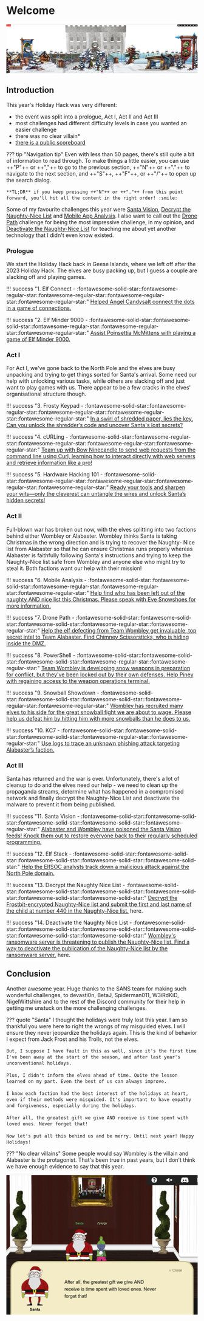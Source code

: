 # Welcome

![Group photo](./img/misc/title_image.PNG)

## Introduction

This year's Holiday Hack was very different:

* the event was split into a prologue, Act I, Act II and Act III
* most challenges had different difficulty levels in case you wanted an easier challenge
* there was no clear villain*
* [there is a public scoreboard](https://account.counterhack.com/user/Zysygy)

??? tip "Navigation tip"
    Even with less than 50 pages, there's still quite a bit of information to read through. To make things a little easier, you can use ++"P"++ or ++","++ to go to the previous section, ++"N"++ or ++"."++ to navigate to the next section, and ++"S"++, ++"F"++, or ++"/"++ to open up the search dialog.

    **TL;DR** if you keep pressing ++"N"++ or ++"."++ from this point forward, you'll hit all the content in the right order! :smile:

Some of my favourite challenges this year were [Santa Vision](./objectives/act_3/o11_santa_vision.md),
[Decrypt the Naughty-Nice List](./objectives/act_3/o13_decrypt.md) and [Mobile App Analysis](./objectives/act_2/o6_mobile.md). I also want to call out the [Drone Path](./objectives/act_2/o7_drone.md)
challenge for being the most impressive challenge, in my opinion, and 
[Deactivate the Naughty-Nice List](./objectives/act_3/o14_deactivate.md) for teaching me about yet
another technology that I didn't even know existed. 

### Prologue
We start the Holiday Hack back in Geese Islands, where we left off after the 2023 Holiday Hack.
The elves are busy packing up, but I guess a couple are slacking off and playing games.

!!! success "1. Elf Connect - :fontawesome-solid-star::fontawesome-regular-star::fontawesome-regular-star::fontawesome-regular-star::fontawesome-regular-star:"
    [Helped Angel Candysalt connect the dots in a game of connections.](./objectives/prologue/o1_elf_connect.md)

!!! success "2. Elf Minder 9000 - :fontawesome-solid-star::fontawesome-solid-star::fontawesome-regular-star::fontawesome-regular-star::fontawesome-regular-star:"
    [Assist Poinsettia McMittens with playing a game of Elf Minder 9000.](./objectives/prologue/o2_elf_minder.md)

### Act I
For Act I, we've gone back to the North Pole and the elves are busy unpacking and trying to get things
sorted for Santa's arrival. Some need our help with unlocking various tasks, while others are slacking
off and just want to play games with us. There appear to be a few cracks in the elves' organisational 
structure though.

!!! success "3. Frosty Keypad - :fontawesome-solid-star::fontawesome-regular-star::fontawesome-regular-star::fontawesome-regular-star::fontawesome-regular-star:"
    [In a swirl of shredded paper, lies the key. Can you unlock the shredder’s code and uncover Santa's lost secrets?](./objectives/act_1/o3_keypad.md)

!!! success "4. cURLing - :fontawesome-solid-star::fontawesome-regular-star::fontawesome-regular-star::fontawesome-regular-star::fontawesome-regular-star:"
    [Team up with Bow Ninecandle to send web requests from the command line using Curl, learning how to interact directly with web servers and retrieve information like a pro!](./objectives/act_1/o4_cURLing.md)

!!! success "5. Hardware Hacking 101 - :fontawesome-solid-star::fontawesome-regular-star::fontawesome-regular-star::fontawesome-regular-star::fontawesome-regular-star:"
    [Ready your tools and sharpen your wits—only the cleverest can untangle the wires and unlock Santa’s hidden secrets!](./objectives/act_1/o3_keypad.md)

### Act II
Full-blown war has broken out now, with the elves splitting into two factions behind either Wombley
or Alabaster. 
Wombley thinks Santa is taking Christmas in the wrong direction and is trying to recover the Naughty-
Nice list from Alabaster so that he can ensure Christmas runs properly whereas Alabaster is faithfully
following Santa's instructions and trying to keep the Naughty-Nice list safe from Wombley and anyone 
else who might try to steal it. Both factions want our help with their mission!

!!! success "6. Mobile Analysis - :fontawesome-solid-star::fontawesome-solid-star::fontawesome-regular-star::fontawesome-regular-star::fontawesome-regular-star:"
    [Help find who has been left out of the naughty AND nice list this Christmas. Please speak with Eve Snowshoes for more information.](./objectives/act_2/o6_mobile.md)

!!! success "7. Drone Path - :fontawesome-solid-star::fontawesome-solid-star::fontawesome-solid-star::fontawesome-regular-star::fontawesome-regular-star:"
    [Help the elf defecting from Team Wombley get invaluable, top secret intel to Team Alabaster. Find Chimney Scissorsticks, who is hiding inside the DMZ.](./objectives/act_2/o7_drone.md)

!!! success "8. PowerShell - :fontawesome-solid-star::fontawesome-solid-star::fontawesome-solid-star::fontawesome-regular-star::fontawesome-regular-star:"
    [Team Wombley is developing snow weapons in preparation for conflict, but they've been locked out by their own defenses. Help Piney with regaining access to the weapon operations terminal.](./objectives/act_2/o8_powershell.md)

!!! success "9. Snowball Showdown - :fontawesome-solid-star::fontawesome-solid-star::fontawesome-solid-star::fontawesome-regular-star::fontawesome-regular-star:"
    [Wombley has recruited many elves to his side for the great snowball fight we are about to wage. Please help us defeat him by hitting him with more snowballs than he does to us.](./objectives/act_2/o9_snowball.md)

!!! success "10. KC7 - :fontawesome-solid-star::fontawesome-solid-star::fontawesome-solid-star::fontawesome-regular-star::fontawesome-regular-star:"
    [Use logs to trace an unknown phishing attack targeting Alabaster’s faction.](./objectives/act_2/o10_kc7.md)

### Act III
Santa has returned and the war is over. Unfortunately, there's a lot of cleanup to do and the elves need
our help - we need to clean up the propaganda streams, determine what has happened in a compromised 
network and finally decrypt the Naughty-Nice List and deactivate the malware to prevent it from being 
published.

!!! success "11. Santa Vision - :fontawesome-solid-star::fontawesome-solid-star::fontawesome-solid-star::fontawesome-solid-star::fontawesome-regular-star:"
    [Alabaster and Wombley have poisoned the Santa Vision feeds! Knock them out to restore everyone back to their regularly scheduled programming.](./objectives/act_3/o11_santa_vision.md)

!!! success "12. Elf Stack - :fontawesome-solid-star::fontawesome-solid-star::fontawesome-solid-star::fontawesome-solid-star::fontawesome-solid-star:"
    [Help the ElfSOC analysts track down a malicious attack against the North Pole domain.](./objectives/act_3/o12_elf_stack.md)

!!! success "13. Decrypt the Naughty Nice List - :fontawesome-solid-star::fontawesome-solid-star::fontawesome-solid-star::fontawesome-solid-star::fontawesome-solid-star::fontawesome-solid-star:"
    [Decrypt the Frostbit-encrypted Naughty-Nice list and submit the first and last name of the child at number 440 in the Naughty-Nice list.](./objectives/act_3/o13_decrypt.md) here.

!!! success "14. Deactivate the Naughty Nice List - :fontawesome-solid-star::fontawesome-solid-star::fontawesome-solid-star::fontawesome-solid-star::fontawesome-solid-star::fontawesome-solid-star:"
    [Wombley's ransomware server is threatening to publish the Naughty-Nice list. Find a way to deactivate the publication of the Naughty-Nice list by the ransomware server.](./objectives/act_3/o14_deactivate.md) here.

## Conclusion

Another awesome year. Huge thanks to the SANS team for making such wonderful challenges, to 
devasti0n, BetaJ, Spiderman011, W3iRdKiD, NigelWittshire and to the rest of the Discord community
for their help in getting me unstuck on the more challenging challenges.

??? quote "Santa"
    I thought the holidays were truly lost this year. I am so thankful you were here to right the wrongs of my misguided elves. I will ensure they never jeopardize the holidays again. This is the kind of behavior I expect from Jack Frost and his Trolls, not the elves.

    But, I suppose I have fault in this as well, since it's the first time I've been away at the start of the season, and after last year's unconventional holidays.

    Plus, I didn't inform the elves ahead of time. Quite the lesson learned on my part. Even the best of us can always improve.

    I know each faction had the best interest of the holidays at heart, even if their methods were misguided. It's important to have empathy and forgiveness, especially during the holidays.

    After all, the greatest gift we give AND receive is time spent with loved ones. Never forget that!

    Now let's put all this behind us and be merry. Until next year! Happy Holidays!

??? "No clear villains"
    Some people would say Wombley is the villain and Alabaster is the protagonist. That's been true
    in past years, but I don't think we have enough evidence to say that this year.

![Group photo](./img/misc/group_photo.png)
